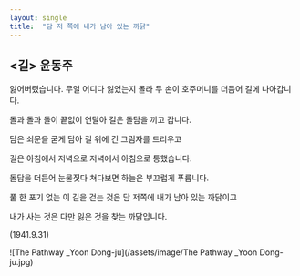 ```yaml
---
layout: single
title:  "담 저 쪽에 내가 남아 있는 까닭"
---
```


## <길> 윤동주

잃어버렸습니다.
무얼 어디다 잃었는지 몰라
두 손이 호주머니를 더듬어
길에 나아갑니다.

돌과 돌과 돌이 끝없이 연달아
길은 돌담을 끼고 갑니다.

담은 쇠문을 굳게 담아
길 위에 긴 그림자를 드리우고

길은 아침에서 저녁으로
저녁에서 아침으로 통했습니다.

돌담을 더듬어 눈물짓다
쳐다보면 하늘은 부끄럽게 푸릅니다.

풀 한 포기 없는 이 길을 걷는 것은
담 저쪽에 내가 남아 있는 까닭이고

내가 사는 것은 다만
잃은 것을 찾는 까닭입니다.

(1941.9.31)

![The Pathway _Yoon Dong-ju](/assets/image/The Pathway _Yoon Dong-ju.jpg)
 
